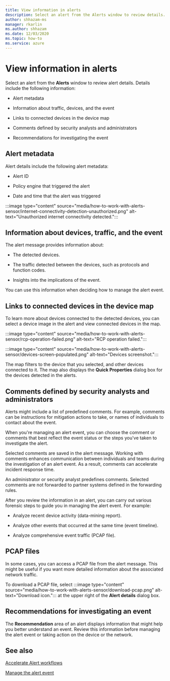 ```yaml
---
title: View information in alerts
description: Select an alert from the Alerts window to review details.
author: shhazam-ms
manager: rkarlin
ms.author: shhazam
ms.date: 12/03/2020
ms.topic: how-to
ms.service: azure
---
```


# View information in alerts

Select an alert from the **Alerts** window to review alert details. Details include the following information:

- Alert metadata

- Information about traffic, devices, and the event

- Links to connected devices in the device map

- Comments defined by security analysts and administrators

- Recommendations for investigating the event

## Alert metadata

Alert details include the following alert metadata:

  - Alert ID

  - Policy engine that triggered the alert

  - Date and time that the alert was triggered

:::image type="content" source="media/how-to-work-with-alerts-sensor/internet-connectivity-detection-unauthorized.png" alt-text="Unauthorized internet connectivity detected.":::

## Information about devices, traffic, and the event

The alert message provides information about:

  - The detected devices.

  - The traffic detected between the devices, such as protocols and function codes.

  - Insights into the implications of the event.

You can use this information when deciding how to manage the alert event.

## Links to connected devices in the device map

To learn more about devices connected to the detected devices, you can select a device image in the alert and view connected devices in the map.

:::image type="content" source="media/how-to-work-with-alerts-sensor/rcp-operation-failed.png" alt-text="RCP operation failed.":::

:::image type="content" source="media/how-to-work-with-alerts-sensor/devices-screen-populated.png" alt-text="Devices screenshot.":::

The map filters to the device that you selected, and other devices connected to it. The map also displays the **Quick Properties** dialog box for the devices detected in the alerts.

## Comments defined by security analysts and administrators 

Alerts might include a list of predefined comments. For example, comments can be instructions for mitigation actions to take, or names of individuals to contact about the event.

When you're managing an alert event, you can choose the comment or comments that best reflect the event status or the steps you've taken to investigate the alert.

Selected comments are saved in the alert message. Working with comments enhances communication between individuals and teams during the investigation of an alert event. As a result, comments can accelerate incident response time.

An administrator or security analyst predefines comments. Selected comments are not forwarded to partner systems defined in the forwarding rules.

After you review the information in an alert, you can carry out various forensic steps to guide you in managing the alert event. For example:

- Analyze recent device activity (data-mining report). 

- Analyze other events that occurred at the same time (event timeline). 

- Analyze comprehensive event traffic (PCAP file).

## PCAP files

In some cases, you can access a PCAP file from the alert message. This might be useful if you want more detailed information about the associated network traffic.

To download a PCAP file, select :::image type="content" source="media/how-to-work-with-alerts-sensor/download-pcap.png" alt-text="Download icon."::: at the upper right of the **Alert details** dialog box.

## Recommendations for investigating an event 

The **Recommendation** area of an alert displays information that might help you better understand an event. Review this information before managing the alert event or taking action on the device or the network.

## See also

[Accelerate Alert workflows](how-to-accelerate-alert-incident-response.md)

[Manage the alert event](how-to-manage-the-alert-event.md)
